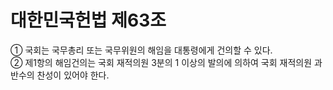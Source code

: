 # 대한민국헌법 제63조

① 국회는 국무총리 또는 국무위원의 해임을 대통령에게 건의할 수 있다.  
② 제1항의 해임건의는 국회 재적의원 3분의 1 이상의 발의에 의하여 국회 재적의원 과반수의 찬성이 있어야 한다.
